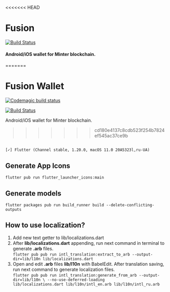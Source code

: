 <<<<<<< HEAD
# Fusion 
[![Build Status](https://app.bitrise.io/app/352c71b99d029dd1/status.svg?token=KSQQzlyYuEdaMvrak9Yjhw&branch=releases)](https://app.bitrise.io/app/352c71b99d029dd1)
 
#### Android/iOS wallet for Minter blockchain.
=======
# Fusion Wallet 
[![Codemagic build status](https://api.codemagic.io/apps/5f317971cfa936e4b9f461b7/5f317971cfa936e4b9f461b6/status_badge.svg)](https://codemagic.io/apps/5f317971cfa936e4b9f461b7/5f317971cfa936e4b9f461b6/latest_build)

[![Build Status](https://app.bitrise.io/app/352c71b99d029dd1/status.svg?token=KSQQzlyYuEdaMvrak9Yjhw&branch=releases)](https://app.bitrise.io/app/352c71b99d029dd1)

Android/iOS wallet for Minter blockchain.
>>>>>>> cd180e4137c8cdb523f254b7824ef545ac37ce9b
##
`[✓] Flutter (Channel stable, 1.20.0, macOS 11.0 20A5323l,ru-UA)`


## Generate App Icons
`flutter pub run flutter_launcher_icons:main`

## Generate models
`flutter packages pub run build_runner build --delete-conflicting-outputs`

## How to use localization?

1. Add new text getter to lib/localizations.dart
2. After **lib/localizations.dart** appending, run next command in terminal to generate **.arb** files.  
`flutter pub pub run intl_translation:extract_to_arb --output-dir=lib/l10n lib/localizations.dart`
3. Open and edit **.arb** files **lib/l10n** with BabelEdit. After translation saving, run next command to generate localization files.  
`flutter pub pub run intl_translation:generate_from_arb --output-dir=lib/l10n \ --no-use-deferred-loading             lib/localizations.dart lib/l10n/intl_en.arb lib/l10n/intl_ru.arb`